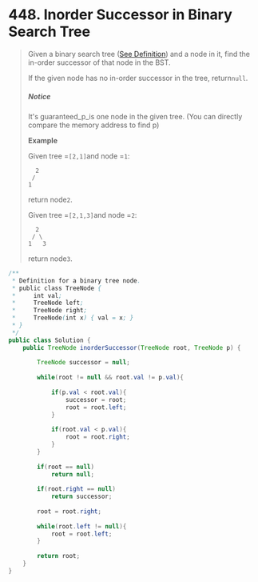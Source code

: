 # 448. Inorder Successor in Binary Search Tree

> Given a binary search tree \([See Definition](http://www.lintcode.com/problem/validate-binary-search-tree/)\) and a node in it, find the in-order successor of that node in the BST.
>
> If the given node has no in-order successor in the tree, return`null`.
>
> ##### Notice
>
> It's guaranteed_p_is one node in the given tree. \(You can directly compare the memory address to find p\)
>
> **Example**
>
> Given tree =`[2,1]`and node =`1`:
>
> ```
>   2
>  /
> 1
>
> ```
>
> return node`2`.
>
> Given tree =`[2,1,3]`and node =`2`:
>
> ```
>   2
>  / \
> 1   3
>
> ```
>
> return node`3`.

```java
/**
 * Definition for a binary tree node.
 * public class TreeNode {
 *     int val;
 *     TreeNode left;
 *     TreeNode right;
 *     TreeNode(int x) { val = x; }
 * }
 */
public class Solution {
    public TreeNode inorderSuccessor(TreeNode root, TreeNode p) {
        
        TreeNode successor = null;
        
        while(root != null && root.val != p.val){
            
            if(p.val < root.val){
                successor = root;
                root = root.left;
            }
            
            if(root.val < p.val){
                root = root.right;
            }
        }
        
        if(root == null)
            return null;
            
        if(root.right == null)
            return successor;
        
        root = root.right;
        
        while(root.left != null){
            root = root.left;
        }
        
        return root;
    }
}
```



